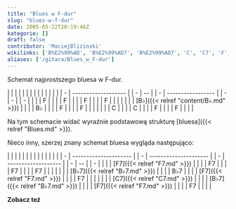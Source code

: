 ```yaml
---
title: "Blues w F-dur"
slug: "blues-w-f-dur"
date: 2005-05-22T20:19:46Z
kategorie: []
draft: false
contributor: 'MaciejBlizinski'
wikilinks: ['B%E2%99%AD', 'B%E2%99%AD7', 'B%E2%99%AD7', 'C', 'C7', 'F', 'F', 'F', 'F7', 'F7', 'F7', 'blues']
aliases: ['/gitara/Blues_w_F-dur']
---
```

Schemat najprostszego bluesa w F-dur.

|   |                     |  |   |    |  |   |                   |  |   |   |  |   |
| - | ------------------- |  | - | -- |  | - | ----------------- |  | - | - |  | - |
| | | F<!-- link nie odnosił się do niczego: 'Blues w F-dur' ('content/Blues_w_F-dur.md') links to 'F' ('content/F.md') and that does not exist -->   |  | | | F  |  | | | F                 |  | | | F |  | | |
| | | [B♭]({{< relref "content/B♭.md" >}}) |  | | | B♭ |  | | | F<!-- link nie odnosił się do niczego: 'Blues w F-dur' ('content/Blues_w_F-dur.md') links to 'F' ('content/F.md') and that does not exist --> |  | | | F |  | | |
| | | C<!-- link nie odnosił się do niczego: 'Blues w F-dur' ('content/Blues_w_F-dur.md') links to 'C' ('content/C.md') and that does not exist -->   |  | | | C  |  | | | F<!-- link nie odnosił się do niczego: 'Blues w F-dur' ('content/Blues_w_F-dur.md') links to 'F' ('content/F.md') and that does not exist --> |  | | | F |  | | |

Na tym schemacie widać wyraźnie podstawową strukturę
[bluesa]({{< relref "Blues.md" >}}).

Nieco inny, szerzej znany schemat bluesa wygląda następująco:

|   |                       |  |   |                       |  |   |                     |  |   |    |  |   |
| - | --------------------- |  | - | --------------------- |  | - | ------------------- |  | - | -- |  | - |
| | | [F7]({{< relref "F7.md" >}})   |  | | | F7                    |  | | | F7                  |  | | | F7 |  | | |
| | | [B♭7]({{< relref "B♭7.md" >}}) |  | | | B♭7                   |  | | | [F7]({{< relref "F7.md" >}}) |  | | | F7 |  | | |
| | | [C7]({{< relref "C7.md" >}})   |  | | | [B♭7]({{< relref "B♭7.md" >}}) |  | | | [F7]({{< relref "F7.md" >}}) |  | | | F7 |  | | |

**Zobacz też**
